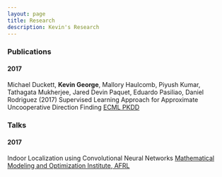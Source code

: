 ```yaml
---
layout: page
title: Research
description: Kevin's Research
---
```


### Publications


#### 2017


Michael Duckett, **Kevin George**, Mallory Haulcomb, Piyush Kumar, Tathagata Mukherjee, Jared Devin Paquet, Eduardo Pasiliao, Daniel Rodriguez (2017) Supervised Learning Approach for Approximate Uncooperative Direction Finding [ECML PKDD](http://ecmlpkdd2017.ijs.si/)


### Talks


#### 2017


Indoor Localization using Convolutional Neural Networks [Mathematical Modeling and Optimization Institute, AFRL](https://mmo.institute/index.html)
